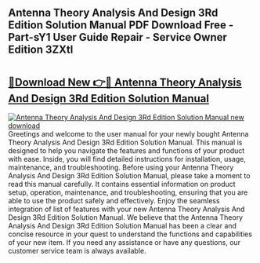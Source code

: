 ## Antenna Theory Analysis And Design 3Rd Edition Solution Manual PDF Download Free - Part-sY1 User Guide Repair - Service Owner Edition 3ZXtl

# <h2><a href="http://bc41055.oget.top/?id=Antenna+Theory+Analysis+And+Design+3Rd+Edition+Solution+Manual">🔗Download New 👉🔴 Antenna Theory Analysis And Design 3Rd Edition Solution Manual</a></h2>

[![Antenna Theory Analysis And Design 3Rd Edition Solution Manual new download](https://i.imgur.com/5g1atiW.png)](http://bc41055.oget.top/?id=Antenna+Theory+Analysis+And+Design+3Rd+Edition+Solution+Manual)
Greetings and welcome to the user manual for your newly bought Antenna Theory Analysis And Design 3Rd Edition Solution Manual. This manual is designed to help you navigate the features and functions of your product with ease. Inside, you will find detailed instructions for installation, usage, maintenance, and troubleshooting. Before using your Antenna Theory Analysis And Design 3Rd Edition Solution Manual, please take a moment to read this manual carefully. It contains essential information on product setup, operation, maintenance, and troubleshooting, ensuring that you are able to use the product safely and effectively. Enjoy the seamless integration of list of features with your new Antenna Theory Analysis And Design 3Rd Edition Solution Manual. We believe that the Antenna Theory Analysis And Design 3Rd Edition Solution Manual has been a clear and concise resource in your quest to understand the functions and capabilities of your new item. If you need any assistance or have any questions, our customer service team is always available.
